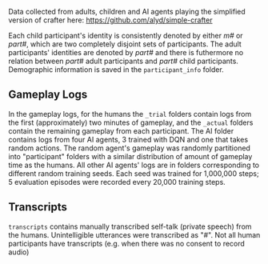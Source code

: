 Data collected from adults, children and AI agents playing the simplified version of crafter here: https://github.com/alyd/simple-crafter

Each child participant's identity is consistently denoted by either *m#* or *part#*, which are two completely disjoint sets of participants. The adult participants' identities are denoted by *part#* and there is futhermore no relation between *part#* adult participants and *part#* child participants. Demographic information is saved in the `participant_info` folder.

## Gameplay Logs
In the gameplay logs, for the humans the `_trial` folders contain logs from the first (approximately) two minutes of gameplay, and the `_actual` folders contain the remaining gameplay from each participant. The AI folder contains logs from four AI agents, 3 trained with DQN and one that takes random actions. The random agent's gameplay was randomly partitioned into "participant" folders with a similar distribution of amount of gameplay time as the humans. All other AI agents' logs are in folders corresponding to different random training seeds. Each seed was trained for 1,000,000 steps; 5 evaluation episodes were recorded every 20,000 training steps.

## Transcripts
`transcripts` contains manually transcribed self-talk (private speech) from the humans. Unintelligible utterances were transcribed as "#". Not all human participants have transcripts (e.g. when there was no consent to record audio)